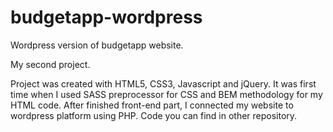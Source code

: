 # budgetapp-wordpress
Wordpress version of budgetapp website. 

My second project.

Project was created with HTML5, CSS3, Javascript and jQuery. It was first time when I used SASS preprocessor for CSS and BEM methodology for my HTML code. After finished front-end part, I connected my website to wordpress platform using PHP. Code you can find in other repository. 
